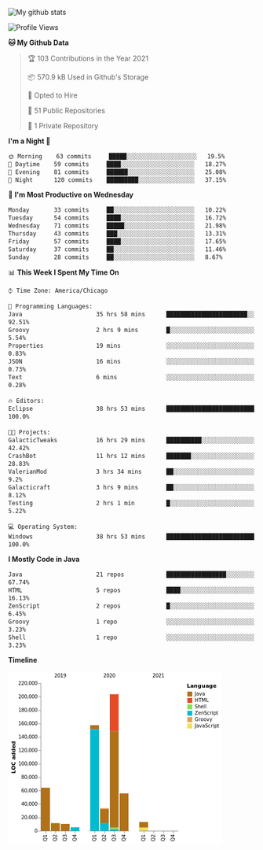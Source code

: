 ![My github stats](https://github-readme-stats.vercel.app/api?username=romvoid95&theme=gruvbox&include_all_commits=true&show_icons=true")

<!--START_SECTION:waka-->
![Profile Views](http://img.shields.io/badge/Profile%20Views-6-blue)

**🐱 My Github Data** 

> 🏆 103 Contributions in the Year 2021
 > 
> 📦 570.9 kB Used in Github's Storage 
 > 
> 💼 Opted to Hire
 > 
> 📜 51 Public Repositories 
 > 
> 🔑 1 Private Repository 
 > 
**I'm a Night 🦉** 

```text
🌞 Morning    63 commits     █████░░░░░░░░░░░░░░░░░░░░   19.5% 
🌆 Daytime    59 commits     ████░░░░░░░░░░░░░░░░░░░░░   18.27% 
🌃 Evening    81 commits     ██████░░░░░░░░░░░░░░░░░░░   25.08% 
🌙 Night      120 commits    █████████░░░░░░░░░░░░░░░░   37.15%

```
📅 **I'm Most Productive on Wednesday** 

```text
Monday       33 commits     ██░░░░░░░░░░░░░░░░░░░░░░░   10.22% 
Tuesday      54 commits     ████░░░░░░░░░░░░░░░░░░░░░   16.72% 
Wednesday    71 commits     █████░░░░░░░░░░░░░░░░░░░░   21.98% 
Thursday     43 commits     ███░░░░░░░░░░░░░░░░░░░░░░   13.31% 
Friday       57 commits     ████░░░░░░░░░░░░░░░░░░░░░   17.65% 
Saturday     37 commits     ██░░░░░░░░░░░░░░░░░░░░░░░   11.46% 
Sunday       28 commits     ██░░░░░░░░░░░░░░░░░░░░░░░   8.67%

```


📊 **This Week I Spent My Time On** 

```text
⌚︎ Time Zone: America/Chicago

💬 Programming Languages: 
Java                     35 hrs 58 mins      ███████████████████████░░   92.51% 
Groovy                   2 hrs 9 mins        █░░░░░░░░░░░░░░░░░░░░░░░░   5.54% 
Properties               19 mins             ░░░░░░░░░░░░░░░░░░░░░░░░░   0.83% 
JSON                     16 mins             ░░░░░░░░░░░░░░░░░░░░░░░░░   0.73% 
Text                     6 mins              ░░░░░░░░░░░░░░░░░░░░░░░░░   0.28%

🔥 Editors: 
Eclipse                  38 hrs 53 mins      █████████████████████████   100.0%

🐱‍💻 Projects: 
GalacticTweaks           16 hrs 29 mins      ██████████░░░░░░░░░░░░░░░   42.42% 
CrashBot                 11 hrs 12 mins      ███████░░░░░░░░░░░░░░░░░░   28.83% 
ValerianMod              3 hrs 34 mins       ██░░░░░░░░░░░░░░░░░░░░░░░   9.2% 
Galacticraft             3 hrs 9 mins        ██░░░░░░░░░░░░░░░░░░░░░░░   8.12% 
Testing                  2 hrs 1 min         █░░░░░░░░░░░░░░░░░░░░░░░░   5.22%

💻 Operating System: 
Windows                  38 hrs 53 mins      █████████████████████████   100.0%

```

**I Mostly Code in Java** 

```text
Java                     21 repos            █████████████████░░░░░░░░   67.74% 
HTML                     5 repos             ████░░░░░░░░░░░░░░░░░░░░░   16.13% 
ZenScript                2 repos             █░░░░░░░░░░░░░░░░░░░░░░░░   6.45% 
Groovy                   1 repo              ░░░░░░░░░░░░░░░░░░░░░░░░░   3.23% 
Shell                    1 repo              ░░░░░░░░░░░░░░░░░░░░░░░░░   3.23%

```


**Timeline**

![Chart not found](https://raw.githubusercontent.com/ROMVoid95/ROMVoid95/master/charts/bar_graph.png) 


<!--END_SECTION:waka-->
